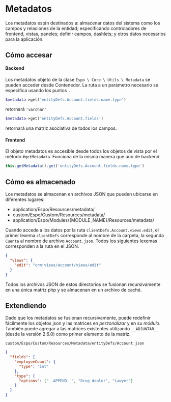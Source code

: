 # Metadatos

Los metadatos están destinados a: almacenar datos del sistema como los campos y relaciones de la entidad; especificando controladores de frontend, vistas, paneles; definir campos, dashlets; y otros datos necesarios para la aplicación.


## Cómo accesar

#### Backend

Los metadatos objeto de la clase `Espo \ Core \ Utils \ Metadata` se pueden acceder desde Contenedor. La ruta a un parámetro necesario se especifica usando los puntos `.`.

```php
$metadata->get('entityDefs.Account.fields.name.type')
```
retornará `'varchar'`.

```php
$metadata->get('entityDefs.Account.fields')
```
retornará una matriz asociativa de todos los campos.

#### Frontend

El objeto metadatos es accesible desde todos los objetos de vista por el método `#getMetadata`. Funciona de la misma manera que uno de backend.

```JavaScript
this.getMetadata().get('entityDefs.Account.fields.name.type')
```


## Cómo es almacenado

Los metadatos se almacenan en archivos JSON que pueden ubicarse en diferentes lugares:

* application/Espo/Resources/metadata/
* custom/Espo/Custom/Resources/metadata/
* application/Espo/Modules/{MODULE_NAME}/Resources/metadata/

Cuando accede a los datos por la ruta `clientDefs.Account.views.edit`, el primer lexema `clientDefs` corresponde al nombre de la carpeta, la segunda `Cuenta` al nombre de archivo `Account.json`. Todos los siguientes lexemas corresponden a la ruta en el JSON.
```json
{
  "views": {
    "edit": "crm:views/account/views/edit" 
  }
}
```

Todos los archivos JSON de estos directorios se fusionan recursivamente en una única matriz php y se almacenan en un archivo de caché.


## Extendiendo

Dado que los metadatos se fusionan recursivamente, puede redefinir fácilmente los objetos json y las matrices en _perzonalizar_ y en su _módulo_. También puede agregar a las matrices existentes utilizando `__ADJUNTAR__` (desde la versión 2.6.0) como primer elemento de la matriz.

`custom/Espo/Custom/Resources/Metadata/entityDefs/Account.json`

```json
{
  "fields": {
    "employeeCount": {
      "type": "int"
    },
    "type": {
      "options": ["__APPEND__", "Drug dealer", "Lawyer"]
    }
  }
}
```

